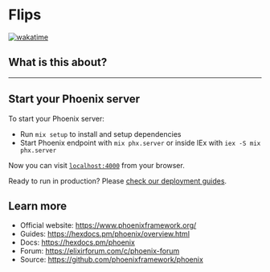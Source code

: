 # Flips

[![wakatime](https://wakatime.com/badge/user/fedcf5a0-cf6f-4eb1-97ea-c54c5f44c2ad/project/e9a85869-cdc3-49e7-a218-04fe0e03669c.svg)](https://wakatime.com/badge/user/fedcf5a0-cf6f-4eb1-97ea-c54c5f44c2ad/project/e9a85869-cdc3-49e7-a218-04fe0e03669c)

## What is this about?

---

## Start your Phoenix server

To start your Phoenix server:

  * Run `mix setup` to install and setup dependencies
  * Start Phoenix endpoint with `mix phx.server` or inside IEx with `iex -S mix phx.server`

Now you can visit [`localhost:4000`](http://localhost:4000) from your browser.

Ready to run in production? Please [check our deployment guides](https://hexdocs.pm/phoenix/deployment.html).

## Learn more

  * Official website: https://www.phoenixframework.org/
  * Guides: https://hexdocs.pm/phoenix/overview.html
  * Docs: https://hexdocs.pm/phoenix
  * Forum: https://elixirforum.com/c/phoenix-forum
  * Source: https://github.com/phoenixframework/phoenix
